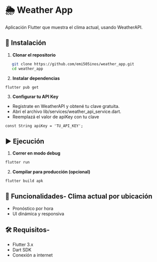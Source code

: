 
# 🌦️ Weather App


Aplicación Flutter que muestra el clima actual, usando WeatherAPI.




## 🚀 Instalación

1. **Clonar el repositorio**

```bash
   git clone https://github.com/emi505inos/weather_app.git
   cd weather_app

```
2. **Instalar dependencias**
```bash
flutter pub get

```
3. **Configurar tu API Key**
- Registrate en WeatherAPI y obtené tu clave gratuita.
- Abrí el archivo lib/services/weather_api_service.dart.
- Reemplazá el valor de apiKey con tu clave

```Flutter
const String apiKey = 'TU_API_KEY';

```


## ▶️ Ejecución

1. **Correr en modo debug**
```bash
flutter run

```
2. **Compilar para producción (opcional)**
```bash
flutter build apk

```
## 📱 Funcionalidades- Clima actual por ubicación
- Pronóstico por hora
- UI dinámica y responsiva

## 🛠️ Requisitos- 
- Flutter 3.x
- Dart SDK
- Conexión a internet
